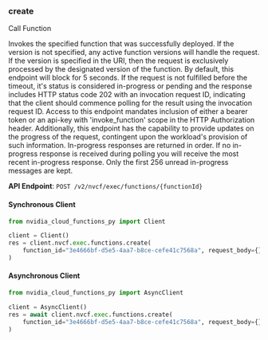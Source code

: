 
### create <a name="create"></a>
Call Function

Invokes the specified function that was successfully deployed. If the version  is not specified, any active function versions will handle the request. If  the version is specified in the URI, then the request is exclusively processed  by the designated version of the function. By default, this endpoint will block  for 5 seconds. If the request is not fulfilled before the timeout, it's status  is considered in-progress or pending and the response includes HTTP status code  202 with an invocation request ID, indicating that the client should commence  polling for the result using the invocation request ID. Access to this endpoint  mandates inclusion of either a bearer token or an api-key with 'invoke_function'  scope in the HTTP Authorization header. Additionally, this endpoint has the  capability to provide updates on the progress of the request, contingent  upon the workload's provision of such information. In-progress responses are returned in order. If no in-progress response is received  during polling you will receive the most recent in-progress response. Only the first  256 unread in-progress messages are kept. 

**API Endpoint**: `POST /v2/nvcf/exec/functions/{functionId}`

#### Synchronous Client

```python
from nvidia_cloud_functions_py import Client

client = Client()
res = client.nvcf.exec.functions.create(
    function_id="3e4666bf-d5e5-4aa7-b8ce-cefe41c7568a", request_body={}
)
```

#### Asynchronous Client

```python
from nvidia_cloud_functions_py import AsyncClient

client = AsyncClient()
res = await client.nvcf.exec.functions.create(
    function_id="3e4666bf-d5e5-4aa7-b8ce-cefe41c7568a", request_body={}
)
```
